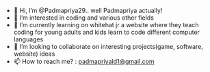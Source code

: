 - 👋 Hi, I’m @Padmapriya29.. well Padmapriya actually!
- 👀 I’m interested in coding and various other fields
- 🌱 I’m currently learning on whitehat jr a website where they teach coding for young adults and kids learn to code different computer languages 
- 💞️ I’m looking to collaborate on interesting projects(game, software, website) ideas
- 📫 How to reach me? : padmapriyald1@gmail.com 

<!---
Padmapriya29/Padmapriya29 is a ✨ special ✨ repository because its `README.md` (this file) appears on your GitHub profile.
You can click the Preview link to take a look at your changes.
--->
